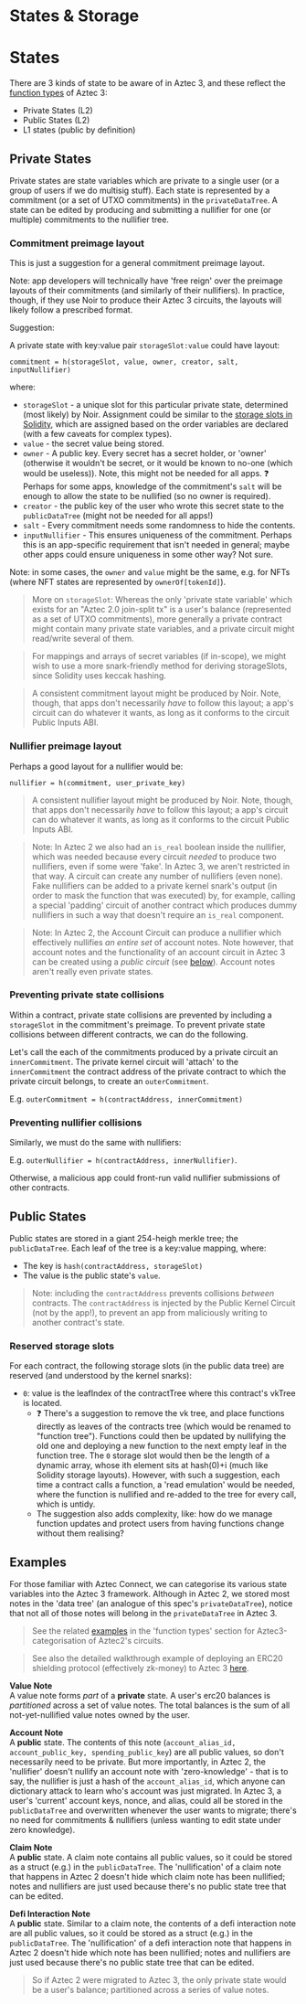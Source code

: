 # States & Storage

# States

There are 3 kinds of state to be aware of in Aztec 3, and these reflect the [function types](./function-types.md) of Aztec 3:

- Private States (L2)
- Public States (L2)
- L1 states (public by definition)


## Private States 

Private states are state variables which are private to a single user (or a group of users if we do multisig stuff). Each state is represented by a commitment (or a set of UTXO commitments) in the `privateDataTree`. A state can be edited by producing and submitting a nullifier for one (or multiple) commitments to the nullifier tree.

### Commitment preimage layout

This is just a suggestion for a general commitment preimage layout.

Note: app developers will technically have 'free reign' over the preimage layouts of their commitments (and similarly of their nullifiers). In practice, though, if they use Noir to produce their Aztec 3 circuits, the layouts will likely follow a prescribed format.

Suggestion:

A private state with key:value pair `storageSlot:value` could have layout:

`commitment = h(storageSlot, value, owner, creator, salt, inputNullifier)`

where:
- `storageSlot` - a unique slot for this particular private state, determined (most likely) by Noir. Assignment could be similar to the [storage slots in Solidity](https://docs.soliditylang.org/en/v0.8.9/internals/layout_in_storage.html), which are assigned based on the order variables are declared (with a few caveats for complex types).
- `value` - the secret value being stored.
- `owner` - A public key. Every secret has a secret holder, or 'owner' (otherwise it wouldn't be secret, or it would be known to no-one (which would be useless)). Note, this might not be needed for all apps. :question: Perhaps for some apps, knowledge of the commitment's `salt` will be enough to allow the state to be nullified (so no owner is required). 
- `creator` - the public key of the user who wrote this secret state to the `publicDataTree` (might not be needed for all apps!)
- `salt` - Every commitment needs some randomness to hide the contents.
- `inputNullifier` - This ensures uniqueness of the commitment. Perhaps this is an app-specific requirement that isn't needed in general; maybe other apps could ensure uniqueness in some other way? Not sure.

Note: in some cases, the `owner` and `value` might be the same, e.g. for NFTs (where NFT states are represented by `ownerOf[tokenId]`).

> More on `storageSlot`: Whereas the only 'private state variable' which exists for an "Aztec 2.0 join-split tx" is a user's balance (represented as a set of UTXO commitments), more generally a private contract might contain many private state variables, and a private circuit might read/write several of them.

> For mappings and arrays of secret variables (if in-scope), we might wish to use a more snark-friendly method for deriving storageSlots, since Solidity uses keccak hashing.

> A consistent commitment layout might be produced by Noir. Note, though, that apps don't necessarily _have_ to follow this layout; a app's circuit can do whatever it wants, as long as it conforms to the circuit Public Inputs ABI.


### Nullifier preimage layout

Perhaps a good layout for a nullifier would be:

`nullifier = h(commitment, user_private_key)`

> A consistent nullifier layout might be produced by Noir. Note, though, that apps don't necessarily _have_ to follow this layout; a app's circuit can do whatever it wants, as long as it conforms to the circuit Public Inputs ABI.

> Note: In Aztec 2 we also had an `is_real` boolean inside the nullifier, which was needed because every circuit _needed_ to produce two nullifiers, even if some were 'fake'. In Aztec 3, we aren't restricted in that way. A circuit can create any number of nullifiers (even none). Fake nullifiers can be added to a private kernel snark's output (in order to mask the function that was executed) by, for example, calling a special 'padding' circuit of another contract which produces dummy nullifiers in such a way that doesn't require an `is_real` component.

> Note: In Aztec 2, the Account Circuit can produce a nullifier which effectively nullifies _an entire set_ of account notes. Note however, that account notes and the functionality of an account circuit in Aztec 3 can be created using a _public circuit_ (see [below](#examples)). Account notes aren't really even private states.

### Preventing private state collisions 

Within a contract, private state collisions are prevented by including a `storageSlot` in the commitment's preimage. To prevent private state collisions between different contracts, we can do the following.

Let's call the each of the commitments produced by a private circuit an `innerCommitment`. The private kernel circuit will 'attach' to the `innerCommitment` the contract address of the private contract to which the private circuit belongs, to create an `outerCommitment`.

E.g. `outerCommitment = h(contractAddress, innerCommitment)`

### Preventing nullifier collisions


Similarly, we must do the same with nullifiers:

E.g. `outerNullifier = h(contractAddress, innerNullifier)`.

Otherwise, a malicious app could front-run valid nullifier submissions of other contracts.

## Public States

Public states are stored in a giant 254-heigh merkle tree; the `publicDataTree`. Each leaf of the tree is a key:value mapping, where:

- The key is `hash(contractAddress, storageSlot)`
- The value is the public state's `value`.

> Note: including the `contractAddress` prevents collisions _between_ contracts. The `contractAddress` is injected by the Public Kernel Circuit (not by the app!), to prevent an app from maliciously writing to another contract's state.

### Reserved storage slots

For each contract, the following storage slots (in the public data tree) are reserved (and understood by the kernel snarks):

- `0`: value is the leafIndex of the contractTree where this contract's vkTree is located.
    - :question: There's a suggestion to remove the vk tree, and place functions directly as leaves of the contracts tree (which would be renamed to "function tree"). Functions could then be updated by nullifying the old one and deploying a new function to the next empty leaf in the function tree. The `0` storage slot would then be the length of a dynamic array, whose ith element sits at hash(0)+i (much like Solidity storage layouts). However, with such a suggestion, each time a contract calls a function, a 'read emulation' would be needed, where the function is nullified and re-added to the tree for every call, which is untidy.
    - The suggestion also adds complexity, like: how do we manage function updates and protect users from having functions change without them realising?




## Examples

For those familiar with Aztec Connect, we can categorise its various state variables into the Aztec 3 framework. Although in Aztec 2, we stored most notes in the 'data tree' (an analogue of this spec's `privateDataTree`), notice that not all of those notes will belong in the `privateDataTree` in Aztec 3.

> See the related [examples](./function-types.md#examples) in the 'function types' section for Aztec3-categorisation of Aztec2's circuits.

> See also the detailed walkthrough example of deploying an ERC20 shielding protocol (effectively zk-money) to Aztec 3 [here](../../examples/erc20/erc20-shielding.md).

**Value Note**  
A value note forms _part_ of a **private** state. A user's erc20 balances is _partitioned_ across a set of value notes. The total balances is the sum of all not-yet-nullified value notes owned by the user.

**Account Note**  
A **public** state. The contents of this note (`account_alias_id, account_public_key, spending_public_key`) are all public values, so don't necessarily need to be private. But more importantly, in Aztec 2, the 'nullifier' doesn't nullify an account note with 'zero-knowledge' - that is to say, the nullifier is just a hash of the `account_alias_id`, which anyone can dictionary attack to learn who's account was just migrated. In Aztec 3, a user's 'current' account keys, nonce, and alias, could all be stored in the `publicDataTree` and overwritten whenever the user wants to migrate; there's no need for commitments & nullifiers (unless wanting to edit state under zero knowledge).

**Claim Note**  
A **public** state. A claim note contains all public values, so it could be stored as a struct (e.g.) in the `publicDataTree`. The 'nullification' of a claim note that happens in Aztec 2 doesn't hide which claim note has been nullified; notes and nullifiers are just used because there's no public state tree that can be edited.

**Defi Interaction Note**  
A **public** state. Similar to a claim note, the contents of a defi interaction note are all public values, so it could be stored as a struct (e.g.) in the `publicDataTree`. The 'nullification' of a defi interaction note that happens in Aztec 2 doesn't hide which note has been nullified; notes and nullifiers are just used because there's no public state tree that can be edited.

> So if Aztec 2 were migrated to Aztec 3, the only private state would be a user's balance; partitioned across a series of value notes.
